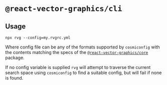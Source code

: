 # `@react-vector-graphics/cli`

## Usage

`npx rvg --config=my.rvgrc.yml`

Where config file can be any of the formats supported by `cosmiconfig` with the contents matching the specs of the [`@react-vector-graphics/core`](../core/README.md#configuration) package.

If no config variable is supplied `rvg` will attempt to traverse the current search space using `cosmiconfig` to find a suitable config, but will fail if none is found.
